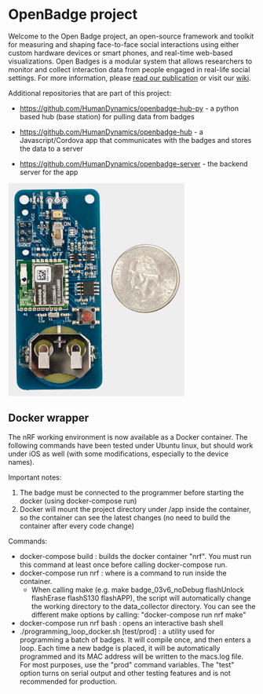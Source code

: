 # OpenBadge project #

Welcome to the Open Badge project, an open-source framework and toolkit for measuring and shaping face-to-face social interactions using either custom hardware devices or smart phones, and real-time web-based visualizations. Open Badges is a modular system that allows researchers to monitor and collect interaction data from people engaged in real-life social settings. For more information, please [read our publication](https://www.media.mit.edu/publications/open-badges-a-low-cost-toolkit-for-measuring-team-communication-and-dynamics/) or visit our [wiki](https://github.com/HumanDynamics/OpenBadge/wiki).

Additional repositories that are part of this project:
* https://github.com/HumanDynamics/openbadge-hub-py - a python based hub (base station) for pulling data from badges

* https://github.com/HumanDynamics/openbadge-hub - a Javascript/Cordova app that communicates with the badges and stores
 the data to a server
* https://github.com/HumanDynamics/openbadge-server - the backend server for the app

![Badge](/images/v3_badge.jpg?raw=true "Open Badge")

## Docker wrapper ##
The nRF working environment is now available as a Docker container. The following commands have been tested under Ubuntu
linux, but should work under iOS as well (with some modifications, especially to the device names).

Important notes:
1. The badge must be connected to the programmer before starting the docker (using docker-compose run)
2. Docker will mount the project directory under /app inside the container, so the container can see the latest changes
 (no need to build the container after every code change)

Commands:
* docker-compose build : builds the docker container "nrf". You must run this command at least once before calling
 docker-compose run.
* docker-compose run nrf <COMMAND> : where <COMMAND> is a command to run inside the container.
  * When calling make (e.g. make badge_03v6_noDebug flashUnlock flashErase  flashS130 flashAPP), the script will automatically
  change the working directory to the data_collector directory. You can see the different make options by calling:
  "docker-compose run nrf make"
* docker-compose run nrf bash : opens an interactive bash shell
* ./programming_loop_docker.sh [test/prod] : a utility used for programming a batch of badges. It will compile once, and
 then enters a loop. Each time a new badge is placed, it will be automatically programmed and its MAC address will be
 written to the macs.log file. For most purposes, use the "prod" command variables. The "test" option turns on serial
 output and other testing features and is not recommended for production.
